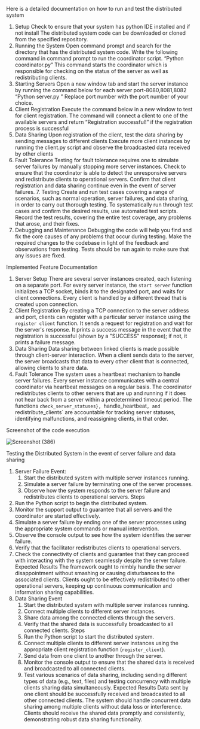 Here is a detailed documentation on how to run and test the distributed system

1.	Setup
Check to ensure that your system has python IDE installed and if not install
The distributed system code can be downloaded or cloned from the specified repository.
2.	Running the System
Open command prompt and search for the directory that has the distributed system code. Write the following command in command prompt to run the coordinator script.
   “Python coordinator.py”
This command starts the coordinator which is responsible for checking on the status of the server as well as redistributing clients.
3.	Starting Servers
Open a new window tab and start the server instance by running the command below for each server port-8080,8081,8082
“Python server.py <port number>”
Replace port number with the port number of your choice.    
4.	Client Registration
Execute the command below in a new window to test for client registration. The command will connect a client to one of the available servers and return “Registration successful!” if the registration process is successful     
5.	Data Sharing
Upon registration of the client, test the data sharing by sending messages to different clients
Execute more client instances by running the client.py script and observe the broadcasted data received by other clients
6.	Fault Tolerance
Testing for fault tolerance requires one to simulate server failures by manually stopping more server instances. Check to ensure that the coordinator is able to detect the unresponsive servers and redistribute clients to operational servers. Confirm that client registration and data sharing continue even in the event of server failures.
     7.  Testing
   Create and run test cases covering a range of scenarios, such as normal operation, server failures, and data sharing, in order to carry out thorough testing.
  To systematically run through test cases and confirm the desired results, use automated test scripts.
  Record the test results, covering the entire test coverage, any problems that arose, and their fixes.
7.	Debugging and Maintenance
Debugging the code will help you find and fix the core causes of any problems that occur during testing.
   Make the required changes to the codebase in light of the feedback and observations from testing.
   Tests should be run again to make sure that any issues are fixed.

Implemented Feature Documentation
1. Server Setup
There are several server instances created, each listening on a separate port. For every server instance, the `start server` function initializes a TCP socket, binds it to the designated port, and waits for client connections. Every client is handled by a different thread that is created upon connection.
2. Client Registration
By creating a TCP connection to the server address and port, clients can register with a particular server instance using the `register client` function. It sends a request for registration and wait for the server's response. It prints a success message in the event that the registration is successful (shown by a "SUCCESS" response); if not, it prints a failure message.
3. Data Sharing
Data sharing between linked clients is made possible through client-server interaction. When a client sends data to the server, the server broadcasts that data to every other client that is connected, allowing clients to share data.
4. Fault Tolerance
 The system uses a heartbeat mechanism to handle server failures. Every server instance communicates with a central coordinator via heartbeat messages on a regular basis. The coordinator redistributes clients to other servers that are up and running if it does not hear back from a server within a predetermined timeout period. The functions `check_server_statuses}, `handle_heartbeat`, and `redistribute_clients` are accountable for tracking server statuses, identifying malfunctions, and reassigning clients, in that order.

Screenshot of the code execution

 ![Screenshot (386)](https://github.com/Odhiambo2001/readme/assets/107328895/f429a5ba-f551-4591-938a-a377e869c018)

Testing the Distributed System in the event of server failure  and data sharing
1. Server Failure Event:
     1. Start the distributed system with multiple server instances running.
     2. Simulate a server failure by terminating one of the server processes.
     3. Observe how the system responds to the server failure and redistributes clients to operational servers.
   Steps
1. Run the Python script to begin the distributed system.
2. Monitor the support output to guarantee that all servers and the coordinator are started effectively.
3. Simulate a server failure by ending one of the server processes using the appropriate system commands or manual intervention.
4. Observe the console output to see how the system identifies the server failure.
5. Verify that the facilitator redistributes clients to operational servers.
6. Check the connectivity of clients and guarantee that they can proceed with interacting with the system seamlessly despite the server failure.
   Expected Results
   The framework ought to nimbly handle the server disappointment without smashing or causing disturbances to the associated clients.
Clients ought to be effectively redistributed to other operational servers, keeping up continuous communication and information sharing capabilities.
 2. Data Sharing Event  
     1. Start the distributed system with multiple server instances running.
     2. Connect multiple clients to different server instances.
     3. Share data among the connected clients through the servers.
     4. Verify that the shared data is successfully broadcasted to all connected clients.
   Steps
     1. Run the Python script to start the distributed system.
     2. Connect multiple clients to different server instances using the appropriate client registration function (`register_client`).
     3. Send data from one client to another through the server.
     4. Monitor the console output to ensure that the shared data is received and broadcasted to all connected clients.
     5. Test various scenarios of data sharing, including sending different types of data (e.g., text, files) and testing concurrency with multiple clients sharing data simultaneously.
   Expected Results
    Data sent by one client should be successfully received and broadcasted to all other connected clients.
    The system should handle concurrent data sharing among multiple clients without data loss or interference.
   Clients should receive the shared data promptly and consistently, demonstrating robust data sharing functionality.

